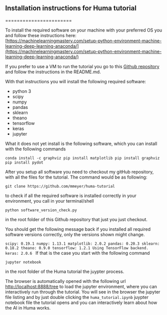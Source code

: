 ## Installation instructions for Huma tutorial
=======================

To install the required software on your machine with your preferred OS you and follow these instructions here: [https://machinelearningmastery.com/setup-python-environment-machine-learning-deep-learning-anaconda/](https://machinelearningmastery.com/setup-python-environment-machine-learning-deep-learning-anaconda/)

If you prefer to use a VM to run the tutorial you go to this [Github repository](https://github.com/mmeyer/deep-learning-vm.git) and follow the instructions in the README.md.

With that instructions you will install the following required software:
- python 3
- scipy
- numpy
- pandas
- sklearn
- theano
- tensorflow
- keras
- jupyter

What it does not yet install is the following software, which you can install with the following commands

`conda install -c graphviz
pip install matplotlib
pip install graphviz
pip install pydot
`

After you setup all software you need to checkout my gitHub repository, with all the files for the tutorial. The command would be as following:

`git clone https://github.com/mmeyer/huma-tutorial`

to check if all the required software is installed correctly in your environment, you call in your terminal/shell

`python software_version_check.py`

in the root folder of this Github repository that just you just checkout.

You should get the following message back if you installed all required software versions correctly, only the versions shown might change.

`scipy: 0.19.1
numpy: 1.13.1
matplotlib: 2.0.2
pandas: 0.20.3
sklearn: 0.18.2
theano: 0.9.0
tensorflow: 1.2.1
Using TensorFlow backend.
keras: 2.0.6
`
If that is the case you start with the following command

`jupyter notebook`

in the root folder of the Huma tutorial the juypter process.

The browser is automatically opened with the following url [http://localhost:8888/tree](http://localhost:8888/tree) to load the jupyter environment, where you can interactively run through the tutorial. You will see in the browser the jupyter file listing and by just double clicking the `huma_tutorial.ipynb` juypter notebook file the tutorial opens and you can interactively learn about how the AI in Huma works.
